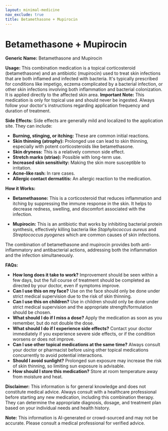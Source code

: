 ```yaml
---
layout: minimal-medicine
nav_exclude: true
title: Betamethasone + Mupirocin
---
```


# Betamethasone + Mupirocin

**Generic Name:** Betamethasone and Mupirocin

**Usage:** This combination medication is a topical corticosteroid (betamethasone) and an antibiotic (mupirocin) used to treat skin infections that are both inflamed and infected with bacteria.  It's typically prescribed for conditions like impetigo, eczema complicated by a bacterial infection, or other skin infections involving both inflammation and bacterial colonization.  It is applied directly to the affected skin area.  **Important Note:**  This medication is only for topical use and should never be ingested. Always follow your doctor's instructions regarding application frequency and duration of treatment.

**Side Effects:**  Side effects are generally mild and localized to the application site.  They can include:

* **Burning, stinging, or itching:**  These are common initial reactions.
* **Skin thinning (atrophy):**  Prolonged use can lead to skin thinning, especially with potent corticosteroids like betamethasone.
* **Skin dryness:**  This is a relatively common side effect.
* **Stretch marks (striae):**  Possible with long-term use.
* **Increased skin sensitivity:**  Making the skin more susceptible to irritation.
* **Acne-like rash:** In rare cases.
* **Allergic contact dermatitis:** An allergic reaction to the medication.


**How it Works:**

* **Betamethasone:** This is a corticosteroid that reduces inflammation and itching by suppressing the immune response in the skin.  It helps to decrease redness, swelling, and discomfort associated with the infection.

* **Mupirocin:** This is an antibiotic that works by inhibiting bacterial protein synthesis, effectively killing bacteria like *Staphylococcus aureus* and *Streptococcus pyogenes* which are common causes of skin infections.

The combination of betamethasone and mupirocin provides both anti-inflammatory and antibacterial actions, addressing both the inflammation and the infection simultaneously.


**FAQs:**

* **How long does it take to work?** Improvement should be seen within a few days, but the full course of treatment should be completed as directed by your doctor, even if symptoms improve.
* **Can I use this on my face?**  Use on the face should only be done under strict medical supervision due to the risk of skin thinning.
* **Can I use this on children?** Use in children should only be done under strict medical supervision and the appropriate strength/formulation should be chosen.
* **What should I do if I miss a dose?** Apply the medication as soon as you remember, but do not double the dose.
* **What should I do if I experience side effects?** Contact your doctor immediately if you experience severe side effects, or if the condition worsens or does not improve.
* **Can I use other topical medications at the same time?**  Always consult your doctor or pharmacist before using other topical medications concurrently to avoid potential interactions.
* **Should I avoid sunlight?** Prolonged sun exposure may increase the risk of skin thinning, so limiting sun exposure is advisable.
* **How should I store this medication?** Store at room temperature away from moisture and heat.


**Disclaimer:** This information is for general knowledge and does not constitute medical advice.  Always consult with a healthcare professional before starting any new medication, including this combination therapy.  They can determine the appropriate diagnosis, dosage, and treatment plan based on your individual needs and health history.


**Note:** This information is AI-generated or crowd-sourced and may not be accurate. Please consult a medical professional for verified advice.